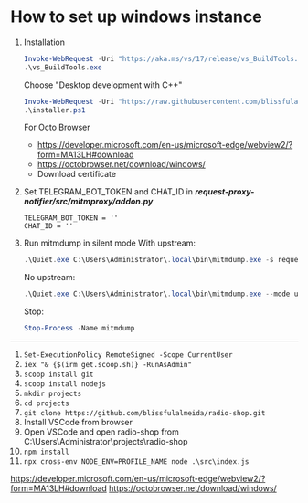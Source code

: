 # How to set up windows instance

1. Installation
   ```powershell
   Invoke-WebRequest -Uri "https://aka.ms/vs/17/release/vs_BuildTools.exe" -OutFile "vs_BuildTools.exe"
   .\vs_BuildTools.exe
   ```
   Choose "Desktop development with C++"
   ```powershell
   Invoke-WebRequest -Uri "https://raw.githubusercontent.com/blissfulalmeida/request-proxy-notifier/main/data/installer.ps1" -OutFile "installer.ps1"
   .\installer.ps1
   ```
   For Octo Browser<br>
   - https://developer.microsoft.com/en-us/microsoft-edge/webview2/?form=MA13LH#download
   - https://octobrowser.net/download/windows/
   - Download certificate

2. Set TELEGRAM_BOT_TOKEN and CHAT_ID in ***request-proxy-notifier/src/mitmproxy/addon.py***

   ```
   TELEGRAM_BOT_TOKEN = ''
   CHAT_ID = ''
   ```

3. Run mitmdump in silent mode
   With upstream:
   ```powershell
   .\Quiet.exe C:\Users\Administrator\.local\bin\mitmdump.exe -s request-proxy-notifier/src/mitmproxy/addon.py
   ```
   No upstream:
   ```powershell
   .\Quiet.exe C:\Users\Administrator\.local\bin\mitmdump.exe --mode upstream:http://gate.smartproxy.com:10010 --upstream-auth user-spvlqzff00-country-es-city-madrid:47M52piURbtigoiLj~ -s request-proxy-notifier/src/mitmproxy/addon.py
   ```
   Stop:
   ```powershell
   Stop-Process -Name mitmdump
   ```

---
1. `Set-ExecutionPolicy RemoteSigned -Scope CurrentUser`
2. `iex "& {$(irm get.scoop.sh)} -RunAsAdmin"`
3. `scoop install git`
4. `scoop install nodejs`
5. `mkdir projects`
6. `cd projects`
7. `git clone https://github.com/blissfulalmeida/radio-shop.git`
8. Install VSCode from browser
9. Open VSCode and open radio-shop from C:\\Users\Administrator\projects\radio-shop
10. `npm install`
11. `npx cross-env NODE_ENV=PROFILE_NAME node .\src\index.js`

https://developer.microsoft.com/en-us/microsoft-edge/webview2/?form=MA13LH#download
https://octobrowser.net/download/windows/